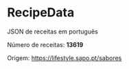 # RecipeData
JSON de receitas em português

Número de receitas: **13619**

Origem: https://lifestyle.sapo.pt/sabores
